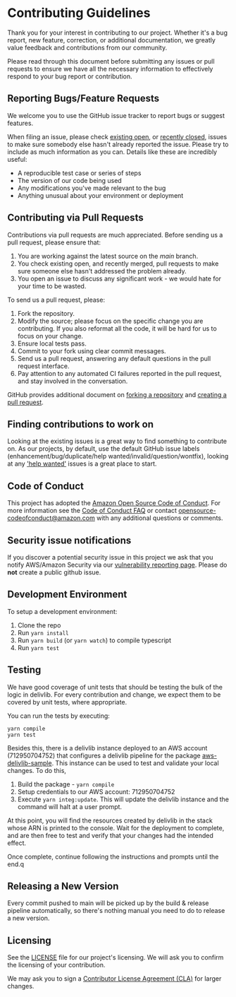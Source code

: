 # Contributing Guidelines

Thank you for your interest in contributing to our project. Whether it's a bug report, new feature, correction, or additional
documentation, we greatly value feedback and contributions from our community.

Please read through this document before submitting any issues or pull requests to ensure we have all the necessary
information to effectively respond to your bug report or contribution.

## Reporting Bugs/Feature Requests

We welcome you to use the GitHub issue tracker to report bugs or suggest features.

When filing an issue, please check [existing open](https://github.com/awslabs/aws-delivlib/issues), or [recently closed](https://github.com/awslabs/aws-delivlib/issues?utf8=%E2%9C%93&q=is%3Aissue%20is%3Aclosed%20), issues to make sure somebody else hasn't already
reported the issue. Please try to include as much information as you can. Details like these are incredibly useful:

* A reproducible test case or series of steps
* The version of our code being used
* Any modifications you've made relevant to the bug
* Anything unusual about your environment or deployment

## Contributing via Pull Requests

Contributions via pull requests are much appreciated. Before sending us a pull request, please ensure that:

1. You are working against the latest source on the *main* branch.
2. You check existing open, and recently merged, pull requests to make sure someone else hasn't addressed the problem already.
3. You open an issue to discuss any significant work - we would hate for your time to be wasted.

To send us a pull request, please:

1. Fork the repository.
2. Modify the source; please focus on the specific change you are contributing. If you also reformat all the code, it will be hard for us to focus on your change.
3. Ensure local tests pass.
4. Commit to your fork using clear commit messages.
5. Send us a pull request, answering any default questions in the pull request interface.
6. Pay attention to any automated CI failures reported in the pull request, and stay involved in the conversation.

GitHub provides additional document on [forking a repository](https://help.github.com/articles/fork-a-repo/) and
[creating a pull request](https://help.github.com/articles/creating-a-pull-request/).

## Finding contributions to work on

Looking at the existing issues is a great way to find something to contribute on. As our projects, by default, use the default GitHub issue labels (enhancement/bug/duplicate/help wanted/invalid/question/wontfix), looking at any ['help wanted'](https://github.com/awslabs/aws-delivlib/labels/help%20wanted) issues is a great place to start.

## Code of Conduct

This project has adopted the [Amazon Open Source Code of Conduct](https://aws.github.io/code-of-conduct).
For more information see the [Code of Conduct FAQ](https://aws.github.io/code-of-conduct-faq) or contact
opensource-codeofconduct@amazon.com with any additional questions or comments.

## Security issue notifications

If you discover a potential security issue in this project we ask that you notify AWS/Amazon Security via our [vulnerability reporting page](http://aws.amazon.com/security/vulnerability-reporting/). Please do **not** create a public github issue.

## Development Environment

To setup a development environment:

1. Clone the repo
2. Run `yarn install`
3. Run `yarn build` (or `yarn watch`) to compile typescript
4. Run `yarn test`

## Testing

We have good coverage of unit tests that should be testing the bulk of the logic in delivlib. For every contribution and change,
we expect them to be covered by unit tests, where appropriate.

You can run the tests by executing:

```console
yarn compile
yarn test
```

Besides this, there is a delivlib instance deployed to an AWS account (712950704752) that configures a delivlib pipeline for
the package [aws-delivlib-sample](https://github.com/awslabs/aws-delivlib-sample). This instance can be used to test and
validate your local changes. To do this,

1. Build the package - `yarn compile`
2. Setup credentials to our AWS account: 712950704752
3. Execute `yarn integ:update`. This will update the delivlib instance and the command will halt at a user prompt.

At this point, you will find the resources created by delivlib in the stack whose ARN is printed to the console. Wait for the
deployment to complete, and are then free to test and verify that your changes had the intended effect.

Once complete, continue following the instructions and prompts until the end.q

## Releasing a New Version

Every commit pushed to main will be picked up by the build & release pipeline automatically,
so there's nothing manual you need to do to release a new version.

## Licensing

See the [LICENSE](https://github.com/awslabs/aws-delivlib/blob/main/LICENSE) file for our project's licensing. We will ask you to confirm the licensing of your contribution.

We may ask you to sign a [Contributor License Agreement (CLA)](http://en.wikipedia.org/wiki/Contributor_License_Agreement) for larger changes.
